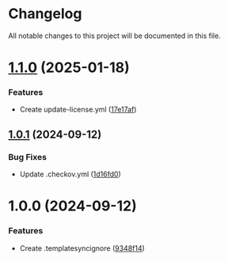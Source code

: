 # Changelog

All notable changes to this project will be documented in this file.

# [1.1.0](https://github.com/duyluann/aws-terraform-ado/compare/v1.0.1...v1.1.0) (2025-01-18)


### Features

* Create update-license.yml ([17e17af](https://github.com/duyluann/aws-terraform-ado/commit/17e17af3785982470b3fc9bb913632ad8f622995))

## [1.0.1](https://github.com/duyluann/aws-terraform-ado/compare/v1.0.0...v1.0.1) (2024-09-12)


### Bug Fixes

* Update .checkov.yml ([1d16fd0](https://github.com/duyluann/aws-terraform-ado/commit/1d16fd044c89e4fade0337cc5f56d56921690b09))

# 1.0.0 (2024-09-12)


### Features

* Create .templatesyncignore ([9348f14](https://github.com/duyluann/aws-terraform-ado/commit/9348f14dbb885b6acc76c6536733e2ca621e2e8d))
